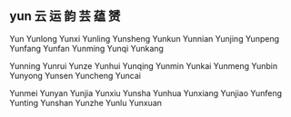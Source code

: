 yun  云 运 韵 芸 蕴 赟 
---

Yun Yunlong Yunxi Yunling Yunsheng Yunkun Yunnian Yunjing Yunpeng Yunfang Yunfan Yunming Yunqi Yunkang 

Yunning Yunrui Yunze Yunhui Yunqing Yunmin Yunkai Yunmeng Yunbin Yunyong Yunsen Yuncheng Yuncai 

Yunmei Yunyan  Yunjia Yunxiu Yunsha Yunhua Yunxiang Yunjiao Yunfeng Yunting Yunshan Yunzhe Yunlu Yunxuan  
